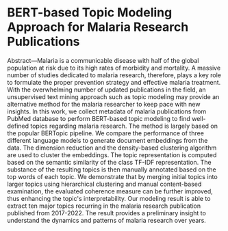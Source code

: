# BERT-based Topic Modeling Approach for Malaria Research Publications
Abstract—Malaria is a communicable disease with half of the global population at risk due to its high rates of morbidity and mortality. A massive number of studies dedicated to malaria research, therefore, plays a key role to formulate the proper prevention strategy and effective malaria treatment. With the overwhelming number of updated publications in the field, an unsupervised text mining approach such as topic modeling may provide an alternative method for the malaria researcher to keep pace with new insights. In this work, we collect metadata of malaria publications from PubMed database to perform BERT-based topic modeling to find well-defined topics regarding malaria research. The method is largely based on the popular BERTopic pipeline. We compare the performance of three different language models to generate document embeddings from the data. The dimension reduction and the density-based clustering algorithm are used to cluster the embeddings. The topic representation is computed based on the semantic similarity of the class TF-IDF representation. The substance of the resulting topics is then manually annotated based on the top words of each topic. We demonstrate that by merging initial topics into larger topics using hierarchical clustering and manual content-based examination, the evaluated coherence measure can be further improved, thus enhancing the topic's interpretability. Our modeling result is able to extract ten major topics recurring in the malaria research publication published from 2017-2022. The result provides a preliminary insight to understand the dynamics and patterns of malaria research over years.

